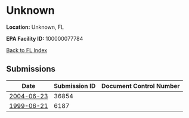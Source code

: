 # Unknown

**Location:** Unknown, FL

**EPA Facility ID:** 100000077784

[Back to FL Index](../../index.md)

## Submissions

| Date | Submission ID | Document Control Number |
|------|--------------|-------------------------|
| [2004-06-23](submissions/36854.md) | 36854 |  |
| [1999-06-21](submissions/6187.md) | 6187 |  |
